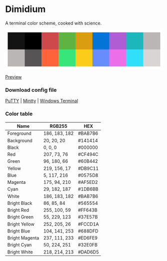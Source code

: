 # Dimidium

A terminal color scheme, cooked with science.

![palette](img/palette.png)

[Preview](https://htmlpreview.github.io/?https://github.com/dofuuz/dimidium/blob/main/preview/tty-preview-nobold.html)


### Download config file

[PuTTY](https://raw.githubusercontent.com/dofuuz/dimidium/main/config/putty-dof.reg) | [Mintty](https://raw.githubusercontent.com/dofuuz/dimidium/main/config/mintty-dof) | [Windows Terminal](https://raw.githubusercontent.com/dofuuz/dimidium/main/config/winterm-dof.json)


### Color table

Name           | RGB255        | HEX
---------------|---------------|--------
Foreground     | 186, 183, 182 | #BAB7B6
Background     | 20, 20, 20    | #141414
Black          | 0, 0, 0       | #000000
Red            | 207, 73, 76   | #CF494C
Green          | 96, 180, 66   | #60B442
Yellow         | 219, 156, 17  | #DB9C11
Blue           | 5, 117, 216   | #0575D8
Magenta        | 175, 94, 210  | #AF5ED2
Cyan           | 29, 182, 187  | #1DB6BB
White          | 186, 183, 182 | #BAB7B6
Bright Black   | 86, 85, 84    | #565554
Bright Red     | 255, 100, 59  | #FF643B
Bright Green   | 55, 229, 123  | #37E57B
Bright Yellow  | 252, 205, 26  | #FCCD1A
Bright Blue    | 104, 141, 253 | #688DFD
Bright Magenta | 237, 111, 233 | #ED6FE9
Bright Cyan    | 50, 224, 251  | #32E0FB
Bright White   | 218, 214, 213 | #DAD6D5
